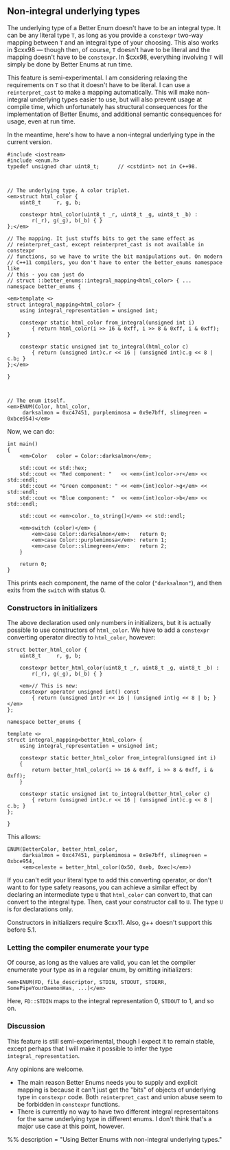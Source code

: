 ## Non-integral underlying types

The underlying type of a Better Enum doesn't have to be an integral type. It can
be any literal type `T`, as long as you provide a `constexpr` two-way mapping
between `T` and an integral type of your choosing. This also works in $cxx98
&mdash; though then, of course, `T` doesn't have to be literal and the mapping
doesn't have to be `constexpr`. In $cxx98, everything involving `T` will simply
be done by Better Enums at run time.

This feature is semi-experimental. I am considering relaxing the requirements on
`T` so that it doesn't have to be literal. I can use a `reinterpret_cast` to
make a mapping automatically. This will make non-integral underlying types
easier to use, but will also prevent usage at compile time, which unfortunately
has structural consequences for the implementation of Better Enums, and
additional semantic consequences for usage, even at run time.

In the meantime, here's how to have a non-integral underlying type in the
current version.

    #include <iostream>
    #include <enum.h>
    typedef unsigned char uint8_t;      // <cstdint> not in C++98.



    // The underlying type. A color triplet.
    <em>struct html_color {
        uint8_t     r, g, b;

        constexpr html_color(uint8_t _r, uint8_t _g, uint8_t _b) :
            r(_r), g(_g), b(_b) { }
    };</em>

    // The mapping. It just stuffs bits to get the same effect as
    // reinterpret_cast, except reinterpret_cast is not available in constexpr
    // functions, so we have to write the bit manipulations out. On modern
    // C++11 compilers, you don't have to enter the better_enums namespace like
    // this - you can just do
    // struct ::better_enums::integral_mapping<html_color> { ...
    namespace better_enums {

    <em>template <>
    struct integral_mapping<html_color> {
        using integral_representation = unsigned int;

        constexpr static html_color from_integral(unsigned int i)
            { return html_color(i >> 16 & 0xff, i >> 8 & 0xff, i & 0xff); }

        constexpr static unsigned int to_integral(html_color c)
            { return (unsigned int)c.r << 16 | (unsigned int)c.g << 8 | c.b; }
    };</em>

    }



    // The enum itself.
    <em>ENUM(Color, html_color,
         darksalmon = 0xc47451, purplemimosa = 0x9e7bff, slimegreen = 0xbce954)</em>

Now, we can do:

    int main()
    {
        <em>Color   color = Color::darksalmon</em>;

        std::cout << std::hex;
        std::cout << "Red component: "   << <em>(int)color->r</em> << std::endl;
        std::cout << "Green component: " << <em>(int)color->g</em> << std::endl;
        std::cout << "Blue component: "  << <em>(int)color->b</em> << std::endl;

        std::cout << <em>color._to_string()</em> << std::endl;

        <em>switch (color)</em> {
            <em>case Color::darksalmon</em>:   return 0;
            <em>case Color::purplemimosa</em>: return 1;
            <em>case Color::slimegreen</em>:   return 2;
        }

        return 0;
    }

This prints each component, the name of the color (`"darksalmon"`), and then
exits from the `switch` with status 0.

### Constructors in initializers

The above declaration used only numbers in initializers, but it is actually
possible to use constructors of `html_color`. We have to add a `constexpr`
converting operator directly to `html_color`, however:

~~~comment
struct better_html_color {
    uint8_t     r, g, b;

    constexpr better_html_color(uint8_t _r, uint8_t _g, uint8_t _b) :
        r(_r), g(_g), b(_b) { }

    <em>// This is new:
    constexpr operator unsigned int() const
        { return (unsigned int)r << 16 | (unsigned int)g << 8 | b; }</em>
};

namespace better_enums {

template <>
struct integral_mapping<better_html_color> {
    using integral_representation = unsigned int;

    constexpr static better_html_color from_integral(unsigned int i)
    {
        return better_html_color(i >> 16 & 0xff, i >> 8 & 0xff, i & 0xff);
    }

    constexpr static unsigned int to_integral(better_html_color c)
        { return (unsigned int)c.r << 16 | (unsigned int)c.g << 8 | c.b; }
};

}
~~~

This allows:

~~~comment
ENUM(BetterColor, better_html_color,
     darksalmon = 0xc47451, purplemimosa = 0x9e7bff, slimegreen = 0xbce954,
     <em>celeste = better_html_color(0x50, 0xeb, 0xec)</em>)
~~~

If you can't edit your literal type to add this converting operator, or don't
want to for type safety reasons, you can achieve a similar effect by declaring
an intermediate type `U` that `html_color` can convert to, that can convert to
the integral type. Then, cast your constructor call to `U`. The type `U` is for
declarations only.

Constructors in initializers require $cxx11. Also, g++ doesn't support this
before 5.1.

### Letting the compiler enumerate your type

Of course, as long as the values are valid, you can let the compiler enumerate
your type as in a regular enum, by omitting initializers:

~~~comment
<em>ENUM(FD, file_descriptor, STDIN, STDOUT, STDERR, SomePipeYourDaemonHas, ...)</em>
~~~

Here, `FD::STDIN` maps to the integral representation 0, `STDOUT` to 1, and so
on.

### Discussion

This feature is still semi-experimental, though I expect it to remain stable,
except perhaps that I will make it possible to infer the type
`integral_representation`.

Any opinions are welcome.

- The main reason Better Enums needs you to supply and explicit mapping is
  because it can't just get the "bits" of objects of underlying type in
  `constexpr` code. Both `reinterpret_cast` and union abuse seem to be forbidden
  in `constexpr` functions.
- There is currently no way to have two different integral representaitons for
  the same underlying type in different enums. I don't think that's a major use
  case at this point, however.



%% description = "Using Better Enums with non-integral underlying types."
